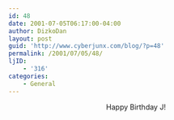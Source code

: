 ```yaml
---
id: 48
date: 2001-07-05T06:17:00-04:00
author: DizkoDan
layout: post
guid: 'http://www.cyberjunx.com/blog/?p=48'
permalink: /2001/07/05/48/
ljID:
    - '316'
categories:
    - General
---
```


<font color="RED" size="4">  
</font>

<center>  
Happy Birthday J!  
</center>  